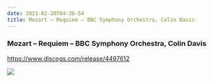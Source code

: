 ```yaml
---
date: 2021-02-28T04-36-54
title: Mozart – Requiem – BBC Symphony Orchestra, Colin Davis
---
```

### Mozart – Requiem – BBC Symphony Orchestra, Colin Davis
https://www.discogs.com/release/4497612

![](dayone-moment://6D52A52D568242F2AE429DFD6FB72C0F)
